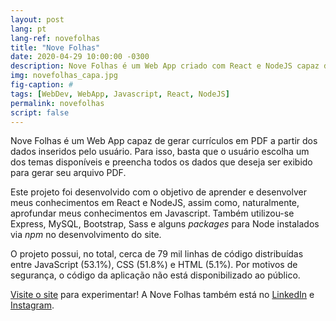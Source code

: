 ```yaml
---
layout: post
lang: pt
lang-ref: novefolhas
title: "Nove Folhas"
date: 2020-04-29 10:00:00 -0300
description: Nove Folhas é um Web App criado com React e NodeJS capaz de gerar currículos em PDF a partir dos dados inseridos pelo usuário.
img: novefolhas_capa.jpg
fig-caption: #
tags: [WebDev, WebApp, Javascript, React, NodeJS]
permalink: novefolhas
script: false
---
```

Nove Folhas é um Web App capaz de gerar currículos em PDF a partir dos dados inseridos pelo usuário. Para isso, basta que o usuário escolha um dos temas disponíveis e preencha todos os dados que deseja ser exibido para gerar seu arquivo PDF.

Este projeto foi desenvolvido com o objetivo de aprender e desenvolver meus conhecimentos em React e NodeJS, assim como, naturalmente, aprofundar meus conhecimentos em Javascript. Também utilizou-se Express, MySQL, Bootstrap, Sass e alguns *packages* para Node instalados via *npm* no desenvolvimento do site.

O projeto possui, no total, cerca de 79 mil linhas de código distribuídas entre JavaScript (53.1%), CSS (51.8%) e HTML (5.1%). Por motivos de segurança, o código da aplicação não está disponibilizado ao público.

[Visite o site](https://novefolhas.studio/) para experimentar! A Nove Folhas também está no [LinkedIn](https://www.linkedin.com/company/nove-folhas) e [Instagram](https://www.instagram.com/novefolhas/).